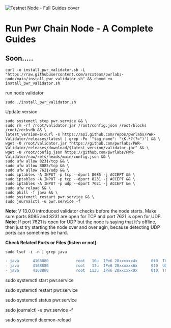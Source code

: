 ![Testnet Node - Full Guides cover](https://github.com/user-attachments/assets/bbd41c87-db2a-4b0c-b0e8-d1136cd0eca0)

# Run Pwr Chain Node - A Complete Guides

## Soon.....

```
curl -o install_pwr_validator.sh -L "https://raw.githubusercontent.com/arcxteam/pwrlabs-node/main/install_pwr_validator.sh" && chmod +x install_pwr_validator.sh
```

run node validator

```
sudo ./install_pwr_validator.sh
```

Update version

```
sudo systemctl stop pwr.service && \
sudo rm -rf /root/validator.jar /root/config.json /root/blocks /root/rocksdb && \
latest_version=$(curl -s https://api.github.com/repos/pwrlabs/PWR-Validator/releases/latest | grep -Po '"tag_name": "\K.*?(?=")') && \
wget -O /root/validator.jar "https://github.com/pwrlabs/PWR-Validator/releases/download/$latest_version/validator.jar" && \
wget -O /root/config.json https://github.com/pwrlabs/PWR-Validator/raw/refs/heads/main/config.json && \
sudo ufw allow 8231/tcp && \
sudo ufw allow 8085/tcp && \
sudo ufw allow 7621/udp && \
sudo iptables -A INPUT -p tcp --dport 8085 -j ACCEPT && \
sudo iptables -A INPUT -p tcp --dport 8231 -j ACCEPT && \
sudo iptables -A INPUT -p udp --dport 7621 -j ACCEPT && \
sudo ufw reload && \
sudo pkill -f java && \
sudo systemctl restart pwr.service && \
sudo journalctl -u pwr.service -f
```

**Note**: V 13.0.0 introduced validator checks before the node starts. Make sure ports 8085 and 8231 are open for TCP and port 7621 is open for UDP.
**Note**: If port 7621 is open for UDP but the node is saying that it's offline, then just try starting the node over and over agin, because detecting UDP ports can sometimes be hard.


**Check Related Ports or Files (listen or not)**
```
sudo lsof -i -n | grep java
```

```diff
- java      4168880            root   16u  IPv6 28xxxxxx4x      0t0  TCP *:8085 (LISTEN)
- java      4168880            root   17u  IPv6 28xxxxxx6x      0t0  UDP *:7621 
- java      4168880            root  113u  IPv6 28xxxxxx9x      0t0  TCP *:8231 (LISTEN)
```

sudo systemctl start pwr.service

sudo systemctl restart pwr.service

sudo systemctl status pwr.service

sudo journalctl -u pwr.service -f

sudo systemctl daemon-reload
